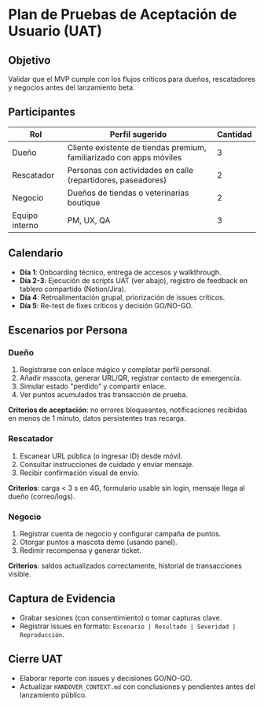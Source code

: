 # Plan de Pruebas de Aceptación de Usuario (UAT)

## Objetivo
Validar que el MVP cumple con los flujos críticos para dueños, rescatadores y negocios antes del lanzamiento beta.

## Participantes
| Rol | Perfil sugerido | Cantidad |
| --- | --- | --- |
| Dueño | Cliente existente de tiendas premium, familiarizado con apps móviles | 3 |
| Rescatador | Personas con actividades en calle (repartidores, paseadores) | 2 |
| Negocio | Dueños de tiendas o veterinarias boutique | 2 |
| Equipo interno | PM, UX, QA | 3 |

## Calendario
- **Día 1**: Onboarding técnico, entrega de accesos y walkthrough.
- **Día 2-3**: Ejecución de scripts UAT (ver abajo), registro de feedback en tablero compartido (Notion/Jira).
- **Día 4**: Retroalimentación grupal, priorización de issues críticos.
- **Día 5**: Re-test de fixes críticos y decisión GO/NO-GO.

## Escenarios por Persona

### Dueño
1. Registrarse con enlace mágico y completar perfil personal.
2. Añadir mascota, generar URL/QR, registrar contacto de emergencia.
3. Simular estado "perdido" y compartir enlace.
4. Ver puntos acumulados tras transacción de prueba.

**Criterios de aceptación**: no errores bloqueantes, notificaciones recibidas en menos de 1 minuto, datos persistentes tras recarga.

### Rescatador
1. Escanear URL pública (o ingresar ID) desde móvil.
2. Consultar instrucciones de cuidado y enviar mensaje.
3. Recibir confirmación visual de envío.

**Criterios**: carga < 3 s en 4G, formulario usable sin login, mensaje llega al dueño (correo/logs).

### Negocio
1. Registrar cuenta de negocio y configurar campaña de puntos.
2. Otorgar puntos a mascota demo (usando panel).
3. Redimir recompensa y generar ticket.

**Criterios**: saldos actualizados correctamente, historial de transacciones visible.

## Captura de Evidencia
- Grabar sesiones (con consentimiento) o tomar capturas clave.
- Registrar issues en formato: `Escenario | Resultado | Severidad | Reproducción`.

## Cierre UAT
- Elaborar reporte con issues y decisiones GO/NO-GO.
- Actualizar `HANDOVER_CONTEXT.md` con conclusiones y pendientes antes del lanzamiento público.
